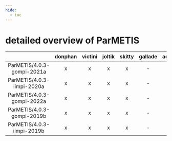 ```yaml
---
hide:
  - toc
---
```


detailed overview of ParMETIS
=============================

| |donphan|victini|joltik|skitty|gallade|accelgor|swalot|doduo|
| :---: | :---: | :---: | :---: | :---: | :---: | :---: | :---: | :---: |
|ParMETIS/4.0.3-gompi-2021a|x|x|x|x|-|-|x|x|
|ParMETIS/4.0.3-iimpi-2020a|x|x|x|x|-|-|x|x|
|ParMETIS/4.0.3-gompi-2022a|x|x|x|x|-|x|x|x|
|ParMETIS/4.0.3-gompi-2019b|x|x|x|x|-|-|x|x|
|ParMETIS/4.0.3-iimpi-2019b|x|x|x|x|-|-|-|x|
